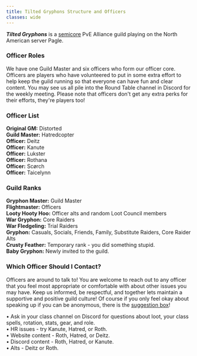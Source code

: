 ```yaml
---
title: Tilted Gryphons Structure and Officers
classes: wide
---
```

**_Tilted Gryphons_** is a [semicore](/pages/semicore) PvE Alliance guild playing on the North American server Pagle. <br />

### Officer Roles
We have one Guild Master and six officers who form our officer core. Officers are players who have volunteered to put in some extra effort to help keep the guild running so that everyone can have fun and clear content. You may see us all pile into the Round Table channel in Discord for the weekly meeting. Please note that officers don't get any extra perks for their efforts, they're players too!

### Officer List
**Original GM:** Distorted <br />
**Guild Master:** Hatredcopter <br />
**Officer:** Deitz <br />
**Officer:** Kanute <br />
**Officer:** Lukster <br />
**Officer:** Rothana <br />
**Officer:** Scørch <br />
**Officer:** Taicelynn <br />

### Guild Ranks
**Gryphon Master:** Guild Master <br />
**Flightmaster:** Officers <br />
**Looty Hooty Hoo:** Officer alts and random Loot Council members <br />
**War Gryphon:** Core Raiders <br />
**War Fledgeling:** Trial Raiders <br />
**Gryphon:** Casuals, Socials, Friends, Family, Substitute Raiders, Core Raider Alts <br />
**Crusty Feather:** Temporary rank - you did something stupid. <br />
**Baby Gryphon:** Newly invited to the guild.

### Which Officer Should I Contact?
Officers are around to talk to! You are welcome to reach out to any officer that you feel most appropriate or comfortable with about other issues you may have. Keep us informed, be respectful, and together lets maintain a supportive and positive guild culture! Of course if you only feel okay about speaking up if you can be anonymous, there is the [suggestion box](https://forms.gle/DWDiP5uZ4MqrgdZe7)!

• Ask in your class channel on Discord for questions about loot, your class spells, rotation, stats, gear, and role. <br />
• HR issues - try Kanute, Hatred, or Roth. <br />
• Website content - Roth, Hatred, or Deitz. <br />
• Discord content - Roth, Hatred, or Kanute. <br />
• Alts - Deitz or Roth.
